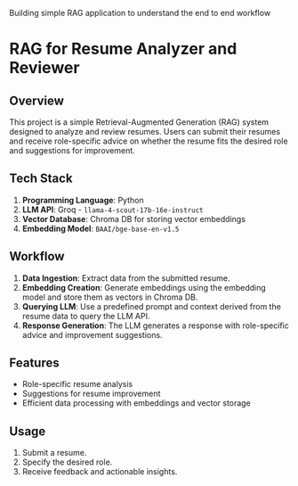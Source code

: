 Building simple RAG application to understand the end to end workflow
# RAG for Resume Analyzer and Reviewer

## Overview
This project is a simple Retrieval-Augmented Generation (RAG) system designed to analyze and review resumes. Users can submit their resumes and receive role-specific advice on whether the resume fits the desired role and suggestions for improvement.

## Tech Stack
1. **Programming Language**: Python
2. **LLM API**: Groq - `llama-4-scout-17b-16e-instruct`
3. **Vector Database**: Chroma DB for storing vector embeddings
4. **Embedding Model**: `BAAI/bge-base-en-v1.5`

## Workflow
1. **Data Ingestion**: Extract data from the submitted resume.
2. **Embedding Creation**: Generate embeddings using the embedding model and store them as vectors in Chroma DB.
3. **Querying LLM**: Use a predefined prompt and context derived from the resume data to query the LLM API.
4. **Response Generation**: The LLM generates a response with role-specific advice and improvement suggestions.

## Features
- Role-specific resume analysis
- Suggestions for resume improvement
- Efficient data processing with embeddings and vector storage

## Usage
1. Submit a resume.
2. Specify the desired role.
3. Receive feedback and actionable insights.

